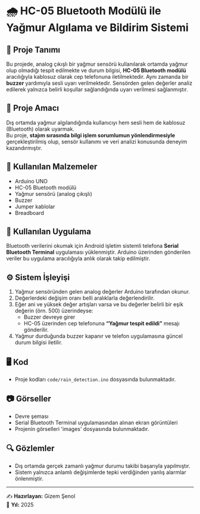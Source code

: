 # 🌧️ HC-05 Bluetooth Modülü ile Yağmur Algılama ve Bildirim Sistemi

## 📌 Proje Tanımı
Bu projede, analog çıkışlı bir yağmur sensörü kullanılarak ortamda yağmur olup olmadığı tespit edilmekte ve durum bilgisi, **HC-05 Bluetooth modülü** aracılığıyla kablosuz olarak cep telefonuna iletilmektedir. Aynı zamanda bir **buzzer** yardımıyla sesli uyarı verilmektedir. Sensörden gelen değerler analiz edilerek yalnızca belirli koşullar sağlandığında uyarı verilmesi sağlanmıştır.

## 🎯 Proje Amacı
Dış ortamda yağmur algılandığında kullanıcıyı hem sesli hem de kablosuz (Bluetooth) olarak uyarmak.  
Bu proje, **stajım sırasında bilgi işlem sorumlumun yönlendirmesiyle** gerçekleştirilmiş olup, sensör kullanımı ve veri analizi konusunda deneyim kazandırmıştır.

## 🔌 Kullanılan Malzemeler
- Arduino UNO  
- HC-05 Bluetooth modülü  
- Yağmur sensörü (analog çıkışlı)  
- Buzzer  
- Jumper kablolar  
- Breadboard  

## 📲 Kullanılan Uygulama
Bluetooth verilerini okumak için Android işletim sistemli telefona **Serial Bluetooth Terminal** uygulaması yüklenmiştir. Arduino üzerinden gönderilen veriler bu uygulama aracılığıyla anlık olarak takip edilmiştir.

## ⚙️ Sistem İşleyişi
1. Yağmur sensöründen gelen analog değerler Arduino tarafından okunur.  
2. Değerlerdeki değişim oranı belli aralıklarla değerlendirilir.  
3. Eğer ani ve yüksek değer artışları varsa ve bu değerler belirli bir eşik değerin (örn. 500) üzerindeyse:  
   - Buzzer devreye girer  
   - HC-05 üzerinden cep telefonuna **“Yağmur tespit edildi”** mesajı gönderilir.  
4. Yağmur durduğunda buzzer kapanır ve telefon uygulamasına güncel durum bilgisi iletilir.  

## 🖥️ Kod
- Proje kodları `code/rain_detection.ino` dosyasında bulunmaktadır.

## 📷 Görseller
- Devre şeması  
- Serial Bluetooth Terminal uygulamasından alınan ekran görüntüleri
- Projenin görselleri 'images' dosyasında bulunmaktadır. 

## 🔍 Gözlemler
- Dış ortamda gerçek zamanlı yağmur durumu takibi başarıyla yapılmıştır.  
- Sistem yalnızca anlamlı değişimlerde tepki verdiğinden yanlış alarmlar önlenmiştir.  

---
✍️ **Hazırlayan:** Gizem Şenol  
📅 **Yıl:** 2025

